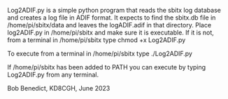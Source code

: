 Log2ADIF.py is a simple python program that reads the sbitx log database and creates a log file in ADIF format.
It expects to find the sbitx.db file in /home/pi/sbitx/data and leaves the logADIF.adif in that directory.
Place log2ADIF.py in /home/pi/sbitx and make sure it is executable. If it is not, from a terminal in /home/pi/sbitx type
chmod +x Log2ADIF.py

To execute from a terminal in /home/pi/sbitx type
./Log2ADIF.py

If /home/pi/sbitx has been added to PATH you can execute by typing Log2ADIF.py from any terminal.

  Bob Benedict, KD8CGH, June 2023
